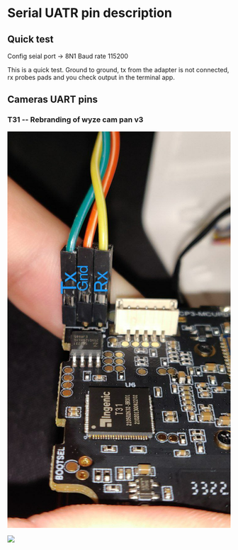 # Serial UATR pin description  

## Quick test 
Config seial port ->  8N1 Baud rate 115200

This is a quick test. Ground to ground, tx from the adapter is not connected, rx probes pads and you check output in the terminal app.

## Cameras UART pins  

### T31 -- Rebranding of wyze cam pan v3 

![](../images/T31_rebranding_wyze_cam_pan_v3.jpeg)

![](../images/T31_rebranding_wyze_cam_pan_v3_TOP.png)
